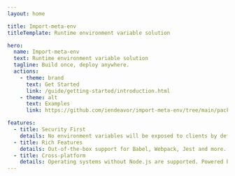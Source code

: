 ```yaml
---
layout: home

title: Import-meta-env
titleTemplate: Runtime environment variable solution

hero:
  name: Import-meta-env
  text: Runtime environment variable solution
  tagline: Build once, deploy anywhere.
  actions:
    - theme: brand
      text: Get Started
      link: /guide/getting-started/introduction.html
    - theme: alt
      text: Examples
      link: https://github.com/iendeavor/import-meta-env/tree/main/packages/examples

features:
  - title: Security First
    details: No environment variables will be exposed to clients by default.
  - title: Rich Features
    details: Out-of-the-box support for Babel, Webpack, Jest and more.
  - title: Cross-platform
    details: Operating systems without Node.js are supported. Powered by pkg.
---
```

